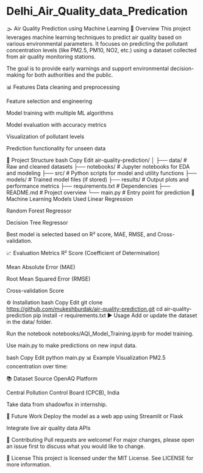 # Delhi_Air_Quality_data_Predication
🌫️ Air Quality Prediction using Machine Learning
📌 Overview
This project leverages machine learning techniques to predict air quality based on various environmental parameters. It focuses on predicting the pollutant concentration levels (like PM2.5, PM10, NO2, etc.) using a dataset collected from air quality monitoring stations.

The goal is to provide early warnings and support environmental decision-making for both authorities and the public.

📊 Features
Data cleaning and preprocessing

Feature selection and engineering

Model training with multiple ML algorithms

Model evaluation with accuracy metrics

Visualization of pollutant levels

Prediction functionality for unseen data

📁 Project Structure
bash
Copy
Edit
air-quality-prediction/
│
├── data/                     # Raw and cleaned datasets
├── notebooks/                # Jupyter notebooks for EDA and modeling
├── src/                      # Python scripts for model and utility functions
├── models/                   # Trained model files (if stored)
├── results/                  # Output plots and performance metrics
├── requirements.txt          # Dependencies
├── README.md                 # Project overview
└── main.py                   # Entry point for prediction
🧠 Machine Learning Models Used
Linear Regression

Random Forest Regressor

Decision Tree Regressor

Best model is selected based on R² score, MAE, RMSE, and Cross-validation.

📈 Evaluation Metrics
R² Score (Coefficient of Determination)

Mean Absolute Error (MAE)

Root Mean Squared Error (RMSE)

Cross-validation Score

⚙️ Installation
bash
Copy
Edit
git clone https://github.com/mukeshburdak/air-quality-prediction.git
cd air-quality-prediction
pip install -r requirements.txt
▶️ Usage
Add or update the dataset in the data/ folder.

Run the notebook notebooks/AQI_Model_Training.ipynb for model training.

Use main.py to make predictions on new input data.

bash
Copy
Edit
python main.py
📊 Example Visualization
PM2.5 concentration over time:

📚 Dataset Source
OpenAQ Platform

Central Pollution Control Board (CPCB), India

Take data from shadowfox in internship.

🚀 Future Work
Deploy the model as a web app using Streamlit or Flask

Integrate live air quality data APIs

🤝 Contributing
Pull requests are welcome! For major changes, please open an issue first to discuss what you would like to change.

📜 License
This project is licensed under the MIT License. See LICENSE for more information.
